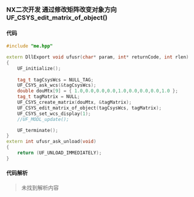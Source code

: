 ### NX二次开发 通过修改矩阵改变对象方向UF_CSYS_edit_matrix_of_object()

#### 代码

```cpp
#include "me.hpp"

extern DllExport void ufusr(char* param, int* returnCode, int rlen)
{
    UF_initialize();
    
    tag_t tagCsysWcs = NULL_TAG;
    UF_CSYS_ask_wcs(&tagCsysWcs);
    double douMtx[9] = { 1.0,0.0,0.0,0.0,1.0,0.0,0.0,0.0,1.0 };
    tag_t tagMatrix = NULL;
    UF_CSYS_create_matrix(douMtx, &tagMatrix);
    UF_CSYS_edit_matrix_of_object(tagCsysWcs, tagMatrix);
    UF_CSYS_set_wcs_display(1);
    //UF_MODL_update();

    UF_terminate();
}
extern int ufusr_ask_unload(void)
{
    return (UF_UNLOAD_IMMEDIATELY);
}
```

#### 代码解析
> 未找到解析内容

